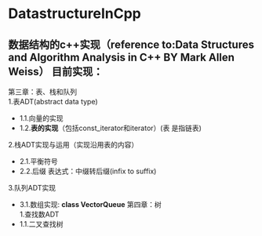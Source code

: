 DatastructureInCpp
====
数据结构的c++实现（reference to:Data Structures and Algorithm Analysis in C++ BY Mark Allen Weiss）
目前实现：
-----
第三章：表、栈和队列<br>
1.表ADT(abstract data type)<br>
- 1.1.向量的实现<br>
- 1.2.**表的实现**（包括const_iterator和iterator）(表 是指链表)<br>

2.栈ADT实现与运用（实现沿用表的内容）<br>
- 2.1.平衡符号<br>
- 2.2.后缀 表达式：中缀转后缀(infix to suffix)<br>

3.队列ADT实现<br>
- 3.1.数组实现: **class VectorQueue**
第四章：树<br>
1.查找数ADT<br>
- 1.1.二叉查找树<br>
